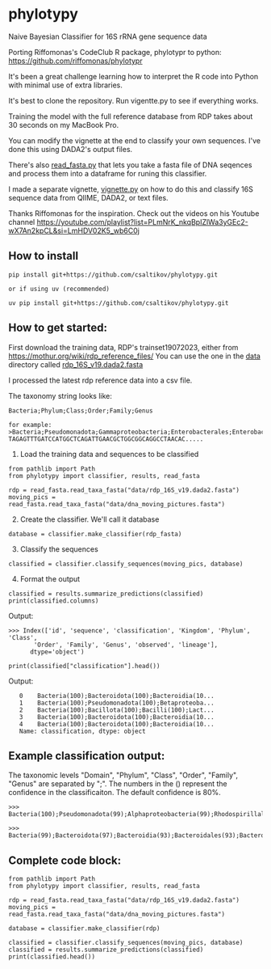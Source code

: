 # phylotypy
Naive Bayesian Classifier for 16S rRNA gene sequence data

Porting Riffomonas's CodeClub R package, phylotypr to python: https://github.com/riffomonas/phylotypr

It's been a great challenge learning how to interpret the R code into Python with minimal use of extra libraries.

It's best to clone the repository.  Run vigentte.py to see if everything works.

Training the model with the full reference database from RDP takes about 30 seconds on my MacBook Pro.

You can modify the vignette at the end to classify your own sequences. I've done this using DADA2's output files.

There's also [read_fasta.py](src/phylotypy/utilities/read_fasta.py) that lets you take a fasta file of DNA seqences and process them into a dataframe for runing this classifier.

I made a separate vignette, [vignette.py](vignette.py) on how to do this and classify 16S sequence data from QIIME, DADA2, or text files.

Thanks Riffomonas for the inspiration.  Check out the videos on his Youtube channel https://youtube.com/playlist?list=PLmNrK_nkqBpIZlWa3yGEc2-wX7An2kpCL&si=LmHDV02K5_wb6C0j

## How to install
```
pip install git+https://github.com/csaltikov/phylotypy.git

or if using uv (recommended)

uv pip install git+https://github.com/csaltikov/phylotypy.git
```

## How to get started:
First download the training data, RDP's trainset19072023, either from https://mothur.org/wiki/rdp_reference_files/
 You can use the one in the [data](data/) directory called [rdp_16S_v19.dada2.fasta](data/rdp_16S_v19.dada2.fasta)

I processed the latest rdp reference data into a csv file.

The taxonomy string looks like:
```
Bacteria;Phylum;Class;Order;Family;Genus

for example:
>Bacteria;Pseudomonadota;Gammaproteobacteria;Enterobacterales;Enterobacteriaceae;Citrobacter
TAGAGTTTGATCCATGGCTCAGATTGAACGCTGGCGGCAGGCCTAACAC.....
```

1. Load the training data and sequences to be classified
```
from pathlib import Path
from phylotypy import classifier, results, read_fasta

rdp = read_fasta.read_taxa_fasta("data/rdp_16S_v19.dada2.fasta")
moving_pics = read_fasta.read_taxa_fasta("data/dna_moving_pictures.fasta")
```
2. Create the classifier. We'll call it database
```
database = classifier.make_classifier(rdp_fasta)
```
3. Classify the sequences
```
classified = classifier.classify_sequences(moving_pics, database)
```
4. Format the output
```
classified = results.summarize_predictions(classified)
print(classified.columns)
```
Output:
```
>>> Index(['id', 'sequence', 'classification', 'Kingdom', 'Phylum', 'Class',
       'Order', 'Family', 'Genus', 'observed', 'lineage'],
      dtype='object')
```
```
print(classified["classification"].head())
```
Output:
```
   0    Bacteria(100);Bacteroidota(100);Bacteroidia(10...
   1    Bacteria(100);Pseudomonadota(100);Betaproteoba...
   2    Bacteria(100);Bacillota(100);Bacilli(100);Lact...
   3    Bacteria(100);Bacteroidota(100);Bacteroidia(10...
   4    Bacteria(100);Bacteroidota(100);Bacteroidia(10...
   Name: classification, dtype: object
```

## Example classification output:
The taxonomic levels "Domain", "Phylum", "Class", "Order", "Family", "Genus" are separated by ";".  The numbers in the () represent the confidence in the classificaiton.  The default confidence is 80%.
```
>>> Bacteria(100);Pseudomonadota(99);Alphaproteobacteria(99);Rhodospirillales(99);Acetobacteraceae(99);Roseomonas(83)

>>> Bacteria(99);Bacteroidota(97);Bacteroidia(93);Bacteroidales(93);Bacteroidales_unclassified(93);Bacteroidales_unclassified(93)

```
## Complete code block:
```
from pathlib import Path
from phylotypy import classifier, results, read_fasta

rdp = read_fasta.read_taxa_fasta("data/rdp_16S_v19.dada2.fasta")
moving_pics = read_fasta.read_taxa_fasta("data/dna_moving_pictures.fasta")

database = classifier.make_classifier(rdp)

classified = classifier.classify_sequences(moving_pics, database)
classified = results.summarize_predictions(classified)
print(classified.head())
```
